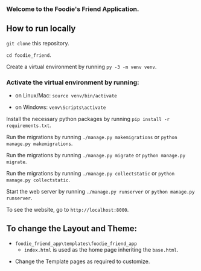 ### Welcome to the Foodie's Friend Application.

## How to run locally

`git clone` this repository.

`cd foodie_friend`.

Create a virtual environment by running `py -3 -m venv venv`.

### Activate the virtual environment by running:

  * on Linux/Mac: `source venv/bin/activate`

  * on Windows: `venv\Scripts\activate`

Install the necessary python packages by running `pip install -r requirements.txt`.

Run the migrations by running `./manage.py makemigrations` or `python manage.py makemigrations`.

Run the migrations by running `./manage.py migrate` or `python manage.py migrate`.

Run the migrations by running `./manage.py collectstatic` or `python manage.py collectstatic`.

Start the web server by running `./manage.py runserver` or `python manage.py runserver`.

To see the website, go to `http://localhost:8000`.

## To change the Layout and Theme:

* `foodie_friend_app\templates\foodie_friend_app`    
    * `index.html` is used as the home page inheriting the `base.html`.
    
 - Change the Template pages as required to customize.
